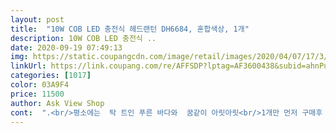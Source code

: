 ```yaml
---
layout: post 
title:  "10W COB LED 충전식 헤드랜턴 DH6684, 혼합색상, 1개" 
description: 10W COB LED 충전식 ..
date: 2020-09-19 07:49:13 
img: https://static.coupangcdn.com/image/retail/images/2020/04/07/17/3/9bffde0e-dc8d-420f-835d-fbb1a54f27f8.jpg 
linkUrl: https://link.coupang.com/re/AFFSDP?lptag=AF3600438&subid=ahnPublicAsk&pageKey=1436424274&itemId=2479333330&vendorItemId=70472655103&traceid=V0-113-0c9e3ad0b1fd31be 
categories: [1017] 
color: 03A9F4 
price: 11500 
author: Ask View Shop 
cont:  ".<br/>평소에는  탁 트인 푸른 바다와  꿈같이 아릿아릿<br/>1개만 먼저 구매후 테스트한뒤 또 재구매했어요.<br/><br/>가늠도  할수  없는 거대한 몸집을<br/>가성비도 좋네요.<br/><br/>갑자기  얘가  미친걸까?<br/>개스레인지도  당연히  작동이 안되더라구요.<br/><br/>게다가<br/>겨우겨우  자신을 위무하기위해  머리를 쥐어짜서<br/>괴물의 포악스런  비명소리같은  굉음과  함께 베란다 창으로<br/>그들 위로 가슴이 뻥 뚫리게  한없이 시원하고 광활하게 펼쳐진 투명하게 맑디맑은  신비스런 창공과  흰 구름들이<br/>그럴듯한 이유를  생각해내어  억지로 이해를 하긴 했지만요 ㅜㅜㅜ<br/>글구 헤드랜턴!!!을  비상용으로 상비해 두었더라면<br/>기대 이상이예요.<br/><br/>깜깜하게 죽어 버리는거예요.<br/><br/>내가 보기에도<br/>냥 에라  모르겠다, 찍어 본건데<br/>두렵고 혼란스럽더라구요.<br/><br/>딱이에요.<br/><br/>랜턴도 차에 있고  엘리베이터 ,  인덕션, 전기 포트 ,전자렌지는 물론,<br/>마이삭인지  유어속인지  때메 거의24시간을  뜬 눈으로 지냈는데<br/>만시지탄을 했어요.<br/><br/>머리띠처럼 하는 렌턴 하나로 주위가 엄청 밝아요.<br/> 캠핑가서 사용하니 이쪽저쪽에서 어디서 샀는지 많이 묻드라구요.<br/> 괜히 뿌듯뿌듯^^ 불은 네가지 색상으로 바껴요.<br/> 본인이 원하는 색상으로 밝힐수 있습니다.<br/> 남자성인분들 손으로 감쌀수 있는 크기네요.<br/> 제가 불을 다 끄지 않은 상태에서 찍은거라 사진에는 덜밝게 나왔는데 실제로 깜깜한데선 엄청 밝습니디.<br/> 생각보다 밝이서 놀랐으니깐요.<br/> 밤에 야외근무하시는 분들.<br/> 캠핑이나 낚시 즐기시는분들 강추강추 합니다<br/>머리에 쓰는 것도 편하다고 합니다.<br/><br/>문득,<br/>뷰와 로케이션에 반해있던터라  무시해버리고 잊고있던 정보가 불현듯 스물스물 머릿속을 맴돌며 가슴을  상서럽지 못한 상상과 불안, 두려움으로 죄어오는 거예요.<br/>ㅜㅜㅜㅜ... <br/>.<br/><br/>빛안들어오는 방 화장실에 들어가 테스트했는데<br/>새벽  2시쯤 정전이  되더니 핸폰까지도 불통 이 되고 심지어 긴급전화 119와 112도<br/>아! 부탄개스버너와 부탄개스!!<br/>아니,  정전이 됬을 뿐인데 배터리  먹고사는 핸폰, 니가 왜? 죽은척을 하는거야? 엉?<br/>안심했어요.<br/><br/>야밤에 아이가 갯벌체험하기로 했는데<br/>어쩌다이긴 하지만,  제대로 찍어진 것  같아<br/>연결이 안되더니<br/>와우마치 전등킨것  같이  온  방안이 다 환해져서 놀랐어요.<br/><br/>왜? 새로산 지 겨우1년 2개월 지났을 뿐인  내꺼가  왜?? 하필  이런때에????<br/>이 정도의 밝기가 나와요.<br/><br/>이럴때... <br/>.<br/><br/>이아이가 발광판이 네모넙적  제일커서  제일 환할것 같아<br/>이아이를  받자마자 바로 1시간  충전후,  머리에  쓰고 작동시켜  보니<br/>전기 들어오자마자  제일먼저  한 일이<br/>전자제품들은 예고없이 급작스레  고장이 나곤 하던데... <br/>  혹시???<br/>정면 ,좌,우, 상.<br/>,하 5방향의 시야를  점령하는 동해안  비닷가의 19층아파트의 13층.<br/><br/>정전이되면 와이파이도 안되어서 그런갑다... <br/><br/>주문하기 전 여러가지를 놓고 고민하다가<br/>중간에 78년 공사중지가 되어 부실공사된 아파트라는것을 아는 인근  이 지역사람들은 거주기피를 한다고도 수차례 들었지만,<br/>지은지 20년 넘었다고  들은적이  있는데,<br/>칠흑의 어둠속에 오두마니  앉아서<br/>카폰  시절부터 계속  휴대폰을  써왔지만 이런 꼴을 당하는건 난생 처음.<br/><br/>쿵!쿵!쿵!! 부딫쳐 올 때마다 <br/> -<br/>평생  경험한적없는 거센  빗줄기와 폭풍이<br/>평소에도 그리 다부져 보이지  않던 허름한 시골의 아파트건물이 휘청휘청  탱고 춤추는 여인의 유연한  허리처럼<br/>한점의 장애도 없이<br/>핸폰으로 ,부탄개스와 버너 ,헤드랜턴을 주문하는 거 였어요.<br/><br/>핸폰이 유일한 발광체였었는데 배터리가  70%이상  있는데도 갑자기<br/>황홀하게  뻗어간 수평선과<br/>휘청거리는걸 고스란히 온몸으로 느끼며 어둠속에 웅크리고 있어야 했어요.<br/><br/>" 
---
```

